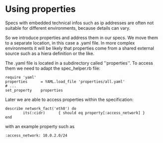 Using properties
================

Specs with embedded technical infos such as ip addresses are often not suitable for different environments, because details can vary.

So we introduce properties and address them in our specs. 
We move them to a separate location, in this case a .yaml file. In more complex environments it will be likely that properties come from a shared external source such as a hiera definition or the like.

The .yaml file is located in a subdirectory called ''properties''. To access them we need to adapt the spec_helper.rb file:

```
require 'yaml'
properties      = YAML.load_file 'properties/all.yaml'
# ...
set_property	properties
```

Later we are able to access properties within the specification:
```
describe network_fact('eth0') do
        its(:cidr)      { should eq property[:access_network] }
end
```

with an example property such as
```
:access_network: 10.0.2.0/24
```

